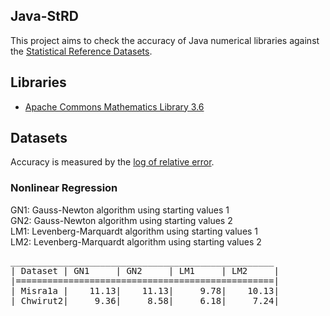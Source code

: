 ## Java-StRD ##
This project aims to check the accuracy of Java numerical libraries against the [Statistical Reference Datasets](http://www.itl.nist.gov/div898/strd/).

## Libraries ##
- [Apache Commons Mathematics Library 3.6](http://commons.apache.org/proper/commons-math/)

## Datasets ##

Accuracy is measured by the [log of relative error](http://www.itl.nist.gov/div898/strd/nls/nls_info.shtml).

### Nonlinear Regression ###

GN1: Gauss-Newton algorithm using starting values 1<br>
GN2: Gauss-Newton algorithm using starting values 2<br>
LM1: Levenberg-Marquardt algorithm using starting values 1<br>
LM2: Levenberg-Marquardt algorithm using starting values 2<br>

<pre>
__________________________________________________
| Dataset | GN1     | GN2     | LM1     | LM2     |
|=================================================|
| Misra1a |    11.13|    11.13|     9.78|    10.13|
| Chwirut2|     9.36|     8.58|     6.18|     7.24|
</pre>




